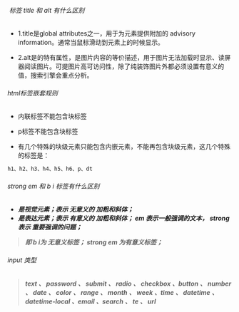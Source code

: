 

###### <img> 标签 title 和 alt 有什么区别

- 1.title是global attributes之一，用于为元素提供附加的 advisory information。通常当鼠标滑动到元素上的时候显示。

- 2.alt是<img>的特有属性，是图片内容的等价描述，用于图片无法加载时显示、读屏器阅读图片。可提图片高可访问性，除了纯装饰图片外都必须设置有意义的值，搜索引擎会重点分析。

###### html标签嵌套规则

- 内联标签不能包含块标签

- p标签不能包含块标签

- 有几个特殊的块级元素只能包含内嵌元素，不能再包含块级元素，这几个特殊的标签是：

```javascript
h1、h2、h3、h4、h5、h6、p、dt
```


###### strong em  和 b i 标签有什么区别
- <b> <i> 是视觉元素；表示 无意义的 加粗和斜体；
- <strong> <em> 是表达元素；表示 有意义的 加粗和斜体； em 表示一般强调的文本， strong表示 重要强调的问题；
> 即 b i为 无意义标签； strong em 为有意义标签；


###### input 类型
> text 、 password 、 submit 、 radio 、 checkbox 、button 、 number 、 date 、 color 、 range 、 month 、 week 、time 、 datetime 、datetime-local 、email 、search 、 te 、 url
